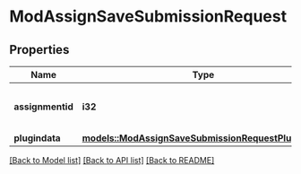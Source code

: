 # ModAssignSaveSubmissionRequest

## Properties

Name | Type | Description | Notes
------------ | ------------- | ------------- | -------------
**assignmentid** | **i32** | The assignment id to operate on | 
**plugindata** | [**models::ModAssignSaveSubmissionRequestPlugindata**](mod_assign_save_submission_request_plugindata.md) |  | 

[[Back to Model list]](../README.md#documentation-for-models) [[Back to API list]](../README.md#documentation-for-api-endpoints) [[Back to README]](../README.md)


